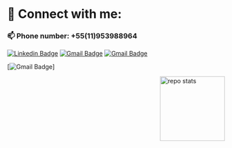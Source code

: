 # 🤝 Connect with me:

### 📫 Phone number: +55(11)953988964

[![Linkedin Badge](https://img.shields.io/badge/LinkedIn-0077B5?style=for-the-badge&logo=linkedin&logoColor=white)](https://linkedin.com/in/felipe-creator/)
[![Gmail Badge](https://img.shields.io/badge/Gmail-D14836?style=for-the-badge&logo=gmail&logoColor=white)](mailto:felipesscreator@gmail.com)
[![Gmail Badge](https://img.shields.io/badge/Discord-7289DA?style=for-the-badge&logo=discord&logoColor=white)](https://discord.gg/#2327)

[![Gmail Badge](https://github-readme-stats.vercel.app/api/top-langs/?username=feelpe&count_private=true&langs_count=4&show_icons=true&theme=panda&layout=compact)]

  <img 
    align="right"
    src="https://github-readme-stats.vercel.app/api/top-langs/?username=feelpe&count_private=true&langs_count=4&show_icons=true&theme=panda&layout=compact" 
    alt="repo stats" 
    height="150em"
  />
